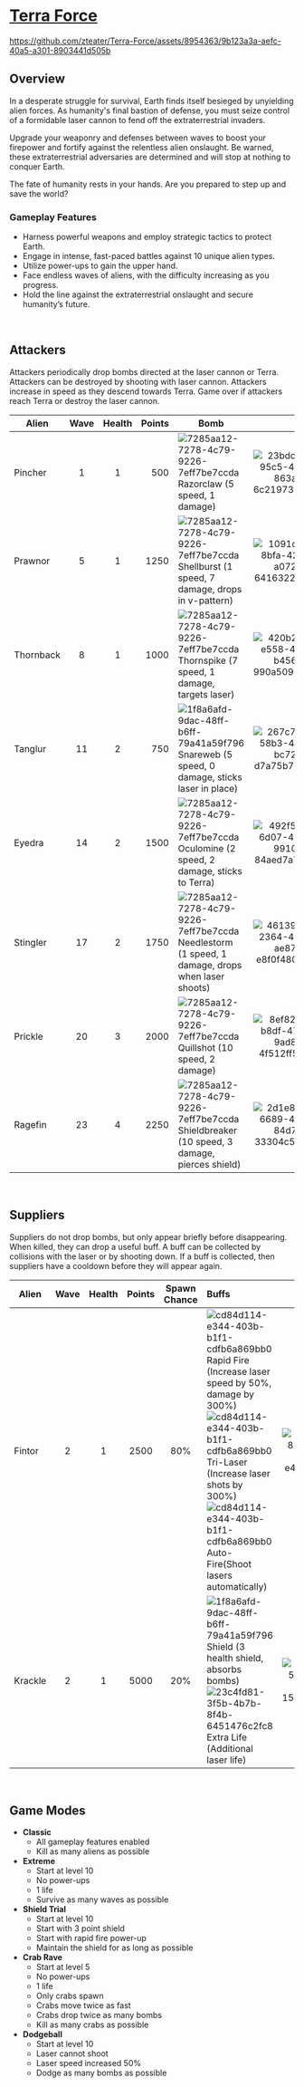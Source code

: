 # [Terra Force](https://gx.games/games/z23hhv)

https://github.com/zteater/Terra-Force/assets/8954363/9b123a3a-aefc-40a5-a301-8903441d505b

## Overview
In a desperate struggle for survival, Earth finds itself besieged by unyielding alien forces. As humanity's final bastion of defense, you must seize control of a formidable laser cannon to fend off the extraterrestrial invaders.

Upgrade your weaponry and defenses between waves to boost your firepower and fortify against the relentless alien onslaught. Be warned, these extraterrestrial adversaries are determined and will stop at nothing to conquer Earth.

The fate of humanity rests in your hands. Are you prepared to step up and save the world?

### Gameplay Features
- Harness powerful weapons and employ strategic tactics to protect Earth.
- Engage in intense, fast-paced battles against 10 unique alien types.
- Utilize power-ups to gain the upper hand.
- Face endless waves of aliens, with the difficulty increasing as you progress.
- Hold the line against the extraterrestrial onslaught and secure humanity’s future.

<br/>

## Attackers


Attackers periodically drop bombs directed at the laser cannon or Terra. Attackers can be destroyed by shooting with laser cannon. Attackers increase in speed as they descend towards Terra. Game over if attackers reach Terra or destroy the laser cannon.

| Alien    | Wave  | Health | Points | Bomb      |     |
| -------- | :---: | :----: | -----: | --------- | :-: |
| Pincher     | 1     | 1      | 500    | ![7285aa12-7278-4c79-9226-7eff7be7ccda](https://github.com/zteater/Terra-Force/assets/8954363/97422390-e37c-49aa-ab8c-05e6c7e37bf3) Razorclaw (5 speed, 1 damage) | ![23bdca1b-95c5-4a4b-863a-6c2197324592](https://github.com/zteater/Terra-Force/assets/8954363/302776d6-8df1-4de1-baa0-4b3e065a39d1) |
| Prawnor   | 5    | 1      | 1250   | ![7285aa12-7278-4c79-9226-7eff7be7ccda](https://github.com/zteater/Terra-Force/assets/8954363/5a1bfd0b-c390-43da-9489-e9741edc49a6) Shellburst (1 speed, 7 damage, drops in v-pattern) | ![1091dfeb-8bfa-42e8-a072-6416322b1aaa](https://github.com/zteater/Terra-Force/assets/8954363/46d6b943-3bc4-49c7-bd26-c74a121c4920) | 
| Thornback  | 8     | 1     | 1000   | ![7285aa12-7278-4c79-9226-7eff7be7ccda](https://github.com/zteater/Terra-Force/assets/8954363/25b496bf-7a6b-4401-9e24-55e4c1e2fb30) Thornspike (7 speed, 1 damage, targets laser) | ![420b2fd6-e558-4fc8-b456-990a50934288](https://github.com/zteater/Terra-Force/assets/8954363/e5f625e2-b67f-4671-b0ab-a7ae041b9ed2) |
| Tanglur   | 11     | 2      | 750    | ![1f8a6afd-9dac-48ff-b6ff-79a41a59f796](https://github.com/zteater/Terra-Force/assets/8954363/44e3bdaa-2ed8-4c61-ac74-92763c9c8bd9) Snareweb (5 speed, 0 damage, sticks laser in place) | ![267c7ba6-58b3-4be8-bc72-d7a75b7929dc](https://github.com/zteater/Terra-Force/assets/8954363/9cc49b09-3d19-4239-a422-61f37d30a751) |
| Eyedra    | 14    | 2      | 1500   | ![7285aa12-7278-4c79-9226-7eff7be7ccda](https://github.com/zteater/Terra-Force/assets/8954363/3abdce4a-f0e5-4a13-8530-cfaabd6c7aa5) Oculomine (2 speed, 2 damage, sticks to Terra) | ![492f53fd-6d07-4441-9910-84aed7a7e553](https://github.com/zteater/Terra-Force/assets/8954363/451c3c55-50c5-4f34-a2ff-bcbc5793b6aa) |
| Stingler    | 17    | 2      | 1750   | ![7285aa12-7278-4c79-9226-7eff7be7ccda](https://github.com/zteater/Terra-Force/assets/8954363/9baa9119-e058-4c6f-8660-d53f11b9b403) Needlestorm (1 speed, 1 damage, drops when laser shoots) | ![461390eb-2364-4674-ae87-e8f0f4807a11](https://github.com/zteater/Terra-Force/assets/8954363/a9ab028f-6c45-413c-896f-01df42219463) |
| Prickle    | 20    | 3      | 2000   | ![7285aa12-7278-4c79-9226-7eff7be7ccda](https://github.com/zteater/Terra-Force/assets/8954363/116a1bc2-2ab3-4f2e-b03a-2e6fef925d53) Quillshot (10 speed, 2 damage) | ![8ef82ef9-b8df-472e-9ad8-4f512ff5fca0](https://github.com/zteater/Terra-Force/assets/8954363/f9b75415-0edc-45fa-a6b4-8c86ea58bd3f) |
| Ragefin | 23    | 4      | 2250   | ![7285aa12-7278-4c79-9226-7eff7be7ccda](https://github.com/zteater/Terra-Force/assets/8954363/f00ca464-798d-4350-85e3-1065e534d710) Shieldbreaker (10 speed, 3 damage, pierces shield) | ![2d1e8096-6689-4a2c-84d7-33304c5571f6](https://github.com/zteater/Terra-Force/assets/8954363/2322f4cb-9595-430c-ad51-a1d7b94650e5) |

<br/>

## Suppliers

Suppliers do not drop bombs, but only appear briefly before disappearing. When killed, they can drop a useful buff. A buff can be collected by collisions with the laser or by shooting down. If a buff is collected, then suppliers have a cooldown before they will appear again. 

| Alien  | Wave | Health | Points | Spawn Chance | Buffs |      |
| ------ | :--: | :----: | :----: | :----------: | :---- | :--: |
| Fintor    | 2    | 1      | 2500   | 80%          | ![cd84d114-e344-403b-b1f1-cdfb6a869bb0](https://github.com/zteater/Terra-Force/assets/8954363/5a5d7e18-ebe7-47c1-8b41-1961dd2a2f63) Rapid Fire (Increase laser speed by 50%, damage by 300%)<br/>![cd84d114-e344-403b-b1f1-cdfb6a869bb0](https://github.com/zteater/Terra-Force/assets/8954363/910db281-8f62-4ab1-bd92-7ed87cc0e342) Tri-Laser (Increase laser shots by 300%)<br/>![cd84d114-e344-403b-b1f1-cdfb6a869bb0](https://github.com/zteater/Terra-Force/assets/8954363/1c36f029-3f51-469e-a8c5-b602c6e1e30d) Auto-Fire(Shoot lasers automatically) | ![4a699a2b-8169-49e7-b406-e43adf3245f3](https://github.com/zteater/Terra-Force/assets/8954363/4892bf47-1a74-4c51-942b-4b3415ca6d0c) |
| Krackle | 2    | 1      | 5000   |  20%         | ![1f8a6afd-9dac-48ff-b6ff-79a41a59f796](https://github.com/zteater/Terra-Force/assets/8954363/a21e68b6-05d4-4501-b303-416876b074f8) Shield (3 health shield, absorbs bombs)<br/>![23c4fd81-3f5b-4b7b-8f4b-6451476c2fc8](https://github.com/zteater/Terra-Force/assets/8954363/85a408f3-eaf1-41b6-ac1d-91d5dee327c3) Extra Life (Additional laser life) | ![2b0c6606-53ae-48be-8fa9-154cd87c3510](https://github.com/zteater/Terra-Force/assets/8954363/c1c0415f-67bc-4691-93a3-d44c5838e4af) |


<br/>

## Game Modes
- **Classic**
  - All gameplay features enabled
  - Kill as many aliens as possible
- **Extreme**
  - Start at level 10
  - No power-ups
  - 1 life
  - Survive as many waves as possible
- **Shield Trial**
  - Start at level 10
  - Start with 3 point shield
  - Start with rapid fire power-up
  - Maintain the shield for as long as possible  
- **Crab Rave**
  - Start at level 5
  - No power-ups
  - 1 life
  - Only crabs spawn
  - Crabs move twice as fast
  - Crabs drop twice as many bombs
  - Kill as many crabs as possible 
- **Dodgeball**
  - Start at level 10
  - Laser cannot shoot
  - Laser speed increased 50%
  - Dodge as many bombs as possible  

<br/>

<br/>
